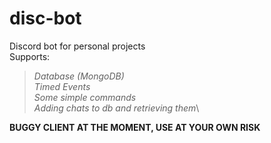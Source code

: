 # disc-bot
Discord bot for personal projects\
Supports:
>*Database (MongoDB)*\
>*Timed Events*\
>*Some simple commands*\
>*Adding chats to db and retrieving them*\

**BUGGY CLIENT AT THE MOMENT, USE AT YOUR OWN RISK**
